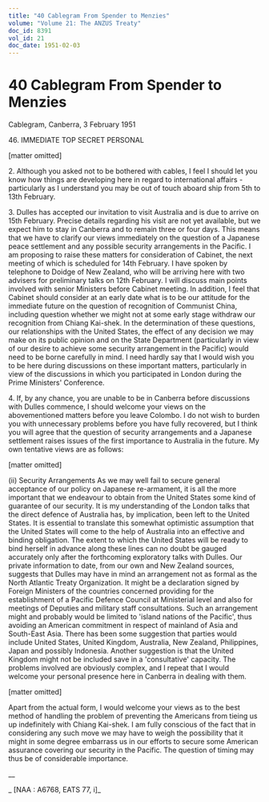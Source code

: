 ```yaml
---
title: "40 Cablegram From Spender to Menzies"
volume: "Volume 21: The ANZUS Treaty"
doc_id: 8391
vol_id: 21
doc_date: 1951-02-03
---
```


# 40 Cablegram From Spender to Menzies

Cablegram, Canberra, 3 February 1951

46\. IMMEDIATE TOP SECRET PERSONAL

[matter omitted]

2\. Although you asked not to be bothered with cables, I feel I should let you know how things are developing here in regard to international affairs - particularly as I understand you may be out of touch aboard ship from 5th to 13th February.

3\. Dulles has accepted our invitation to visit Australia and is due to arrive on 15th February. Precise details regarding his visit are not yet available, but we expect him to stay in Canberra and to remain three or four days. This means that we have to clarify our views immediately on the question of a Japanese peace settlement and any possible security arrangements in the Pacific. I am proposing to raise these matters for consideration of Cabinet, the next meeting of which is scheduled for 14th February. I have spoken by telephone to Doidge of New Zealand, who will be arriving here with two advisers for preliminary talks on 12th February. I will discuss main points involved with senior Ministers before Cabinet meeting. In addition, I feel that Cabinet should consider at an early date what is to be our attitude for the immediate future on the question of recognition of Communist China, including question whether we might not at some early stage withdraw our recognition from Chiang Kai-shek. In the determination of these questions, our relationships with the United States, the effect of any decision we may make on its public opinion and on the State Department (particularly in view of our desire to achieve some security arrangement in the Pacific) would need to be borne carefully in mind. I need hardly say that I would wish you to be here during discussions on these important matters, particularly in view of the discussions in which you participated in London during the Prime Ministers' Conference.

4\. If, by any chance, you are unable to be in Canberra before discussions with Dulles commence, I should welcome your views on the abovementioned matters before you leave Colombo. I do not wish to burden you with unnecessary problems before you have fully recovered, but I think you will agree that the question of security arrangements and a Japanese settlement raises issues of the first importance to Australia in the future. My own tentative views are as follows:

[matter omitted]

(ii) Security Arrangements As we may well fail to secure general acceptance of our policy on Japanese re-armament, it is all the more important that we endeavour to obtain from the United States some kind of guarantee of our security. It is my understanding of the London talks that the direct defence of Australia has, by implication, been left to the United States. It is essential to translate this somewhat optimistic assumption that the United States will come to the help of Australia into an effective and binding obligation. The extent to which the United States will be ready to bind herself in advance along these lines can no doubt be gauged accurately only after the forthcoming exploratory talks with Dulles. Our private information to date, from our own and New Zealand sources, suggests that Dulles may have in mind an arrangement not as formal as the North Atlantic Treaty Organization. It might be a declaration signed by Foreign Ministers of the countries concerned providing for the establishment of a Pacific Defence Council at Ministerial level and also for meetings of Deputies and military staff consultations. Such an arrangement might and probably would be limited to 'island nations of the Pacific', thus avoiding an American commitment in respect of mainland of Asia and South-East Asia. There has been some suggestion that parties would include United States, United Kingdom, Australia, New Zealand, Philippines, Japan and possibly Indonesia. Another suggestion is that the United Kingdom might not be included save in a 'consultative' capacity. The problems involved are obviously complex, and I repeat that I would welcome your personal presence here in Canberra in dealing with them.

[matter omitted]

Apart from the actual form, I would welcome your views as to the best method of handling the problem of preventing the Americans from tieing us up indefinitely with Chiang Kai-shek. I am fully conscious of the fact that in considering any such move we may have to weigh the possibility that it might in some degree embarrass us in our efforts to secure some American assurance covering our security in the Pacific. The question of timing may thus be of considerable importance.

__

_ [NAA : A6768, EATS 77, i]_
